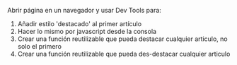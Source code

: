 Abrir página en un navegador y usar Dev Tools para:

1) Añadir estilo 'destacado' al primer artículo
2) Hacer lo mismo por javascript desde la consola
3) Crear una función reutilizable que pueda destacar cualquier articulo, no solo el primero
4) Crear una función reutilizable que pueda des-destacar cualquier articulo
